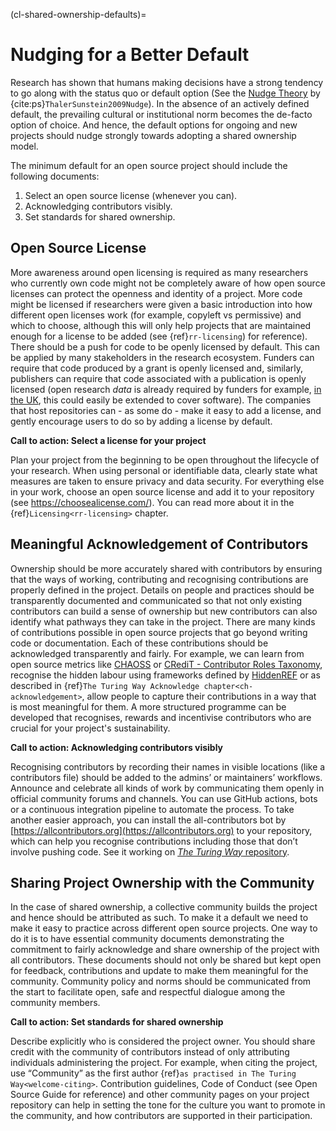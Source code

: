 (cl-shared-ownership-defaults)=
# Nudging for a Better Default

Research has shown that humans making decisions have a strong tendency to go along with the status quo or default option (See the [Nudge Theory](https://www.imperial.ac.uk/nudgeomics/about/what-is-nudge-theory/) by {cite:ps}`ThalerSunstein2009Nudge`).
In the absence of an actively defined default, the prevailing cultural or institutional norm becomes the de-facto option of choice.
And hence, the default options for ongoing and new projects should nudge strongly towards adopting a shared ownership model.

The minimum default for an open source project should include the following documents:
1. Select an open source license (whenever you can).
2. Acknowledging contributors visibly.
3. Set standards for shared ownership.

## Open Source License

More awareness around open licensing is required as many researchers who currently own code might not be completely aware of how open source licenses can protect the openness and identity of a project.
More code might be licensed if researchers were given a basic introduction into how different open licenses work (for example, copyleft vs permissive) and which to choose, although this will only help projects that are maintained enough for a license to be added (see {ref}`rr-licensing`) for reference).
There should be a push for code to be openly licensed by default.
This can be applied by many stakeholders in the research ecosystem. Funders can require that code produced by a grant is openly licensed and, similarly, publishers can require that code associated with a publication is openly licensed (open research _data_ is already required by funders for example, [in the UK](https://www.ukri.org/about-us/policies-standards-and-data/good-research-resource-hub/open-research/), this could easily be extended to cover software).
The companies that host repositories can - as some do - make it easy to add a license, and gently encourage users to do so by adding a license by default.

**Call to action: Select a license for your project**

Plan your project from the beginning to be open throughout the lifecycle of your research.
When using personal or identifiable data, clearly state what measures are taken to ensure privacy and data security.
For everything else in your work, choose an open source license and add it to your repository (see https://choosealicense.com/).
You can read more about it in the {ref}`Licensing<rr-licensing>` chapter.

## Meaningful Acknowledgement of Contributors

Ownership should be more accurately shared with contributors by ensuring that the ways of working, contributing and recognising contributions are properly defined in the project.
Details on people and practices should be transparently documented and communicated so that not only existing contributors can build a sense of ownership but new contributors can also identify what pathways they can take in the project.
There are many kinds of contributions possible in open source projects that go beyond writing code or documentation.
Each of these contributions should be acknowledged transparently and fairly.
For example, we can learn from open source metrics like [CHAOSS](https://chaoss.community/) or [CRediT - Contributor Roles Taxonomy](https://casrai.org/credit/), recognise the hidden labour using frameworks defined by [HiddenREF](https://hidden-ref.org/) or as described in {ref}`The Turing Way Acknowledge chapter<ch-acknowledgement>`, allow people to capture their contributions in a way that is most meaningful for them.
A more structured programme can be developed that recognises, rewards and incentivise contributors who are crucial for your project's sustainability.

**Call to action: Acknowledging contributors visibly**

Recognising contributors by recording their names in visible locations (like a contributors file) should be added to the admins’ or maintainers’ workflows.
Announce and celebrate all kinds of work by communicating them openly in official community forums and channels.
You can use GitHub actions, bots or a continuous integration pipeline to automate the process.
To take another easier approach, you can install the all-contributors bot by [https://allcontributors.org](https://allcontributors.org) to your repository, which can help you recognise contributions including those that don’t involve pushing code.
See it working on [_The Turing Way_ repository](https://github.com/the-turing-way/the-turing-way#contributors).

## Sharing Project Ownership with the Community

In the case of shared ownership, a collective community builds the project and hence should be attributed as such.
To make it a default we need to make it easy to practice across different open source projects.
One way to do it is to have essential community documents demonstrating the commitment to fairly acknowledge and share ownership of the project with all contributors.
These documents should not only be shared but kept open for feedback, contributions and update to make them meaningful for the community.
Community policy and norms should be communicated from the start to facilitate open, safe and respectful dialogue among the community members.

**Call to action: Set standards for shared ownership**

Describe explicitly who is considered the project owner.
You should share credit with the community of contributors instead of only attributing individuals administering the project.
For example, when citing the project, use “Community” as the first author {ref}`as practised in The Turing Way<welcome-citing>`.
Contribution guidelines, Code of Conduct (see Open Source Guide for reference) and other community pages on your project repository can help in setting the tone for the culture you want to promote in the community, and how contributors are supported in their participation.
